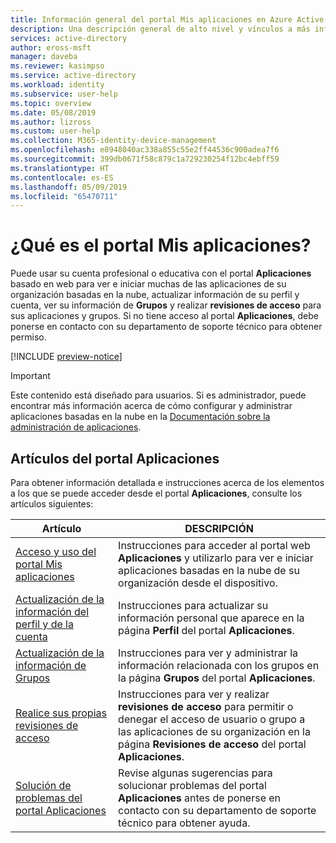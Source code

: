 ```yaml
---
title: Información general del portal Mis aplicaciones en Azure Active Directory | Microsoft Docs
description: Una descripción general de alto nivel y vínculos a más información acerca del portal de Aplicaciones y sus características.
services: active-directory
author: eross-msft
manager: daveba
ms.reviewer: kasimpso
ms.service: active-directory
ms.workload: identity
ms.subservice: user-help
ms.topic: overview
ms.date: 05/08/2019
ms.author: lizross
ms.custom: user-help
ms.collection: M365-identity-device-management
ms.openlocfilehash: e8948040ac338a855c55e2ff44536c900adea7f6
ms.sourcegitcommit: 399db0671f58c879c1a729230254f12bc4ebff59
ms.translationtype: HT
ms.contentlocale: es-ES
ms.lasthandoff: 05/09/2019
ms.locfileid: "65470711"
---
```

# <a name="what-is-the-my-apps-portal"></a>¿Qué es el portal Mis aplicaciones?

Puede usar su cuenta profesional o educativa con el portal **Aplicaciones** basado en web para ver e iniciar muchas de las aplicaciones de su organización basadas en la nube, actualizar información de su perfil y cuenta, ver su información de **Grupos** y realizar **revisiones de acceso** para sus aplicaciones y grupos. Si no tiene acceso al portal **Aplicaciones**, debe ponerse en contacto con su departamento de soporte técnico para obtener permiso.

[!INCLUDE [preview-notice](../../../includes/active-directory-end-user-my-apps-portal.md)]

>[!Important]
>Este contenido está diseñado para usuarios. Si es administrador, puede encontrar más información acerca de cómo configurar y administrar aplicaciones basadas en la nube en la [Documentación sobre la administración de aplicaciones](https://docs.microsoft.com/azure/active-directory/manage-apps).

## <a name="my-apps-portal-articles"></a>Artículos del portal Aplicaciones

Para obtener información detallada e instrucciones acerca de los elementos a los que se puede acceder desde el portal **Aplicaciones**, consulte los artículos siguientes:

|Artículo |DESCRIPCIÓN |
|------|------------|
|[Acceso y uso del portal Mis aplicaciones](my-apps-portal-end-user-access.md)|Instrucciones para acceder al portal web **Aplicaciones** y utilizarlo para ver e iniciar aplicaciones basadas en la nube de su organización desde el dispositivo.|
|[Actualización de la información del perfil y de la cuenta](my-apps-portal-end-user-update-profile.md)|Instrucciones para actualizar su información personal que aparece en la página **Perfil** del portal **Aplicaciones**.|
|[Actualización de la información de Grupos](my-apps-portal-end-user-groups.md)|Instrucciones para ver y administrar la información relacionada con los grupos en la página **Grupos** del portal **Aplicaciones**.|
|[Realice sus propias revisiones de acceso](my-apps-portal-end-user-access-reviews.md)|Instrucciones para ver y realizar **revisiones de acceso** para permitir o denegar el acceso de usuario o grupo a las aplicaciones de su organización en la página **Revisiones de acceso** del portal **Aplicaciones**.|
|[Solución de problemas del portal Aplicaciones](my-apps-portal-end-user-troubleshoot.md)|Revise algunas sugerencias para solucionar problemas del portal **Aplicaciones** antes de ponerse en contacto con su departamento de soporte técnico para obtener ayuda.|
